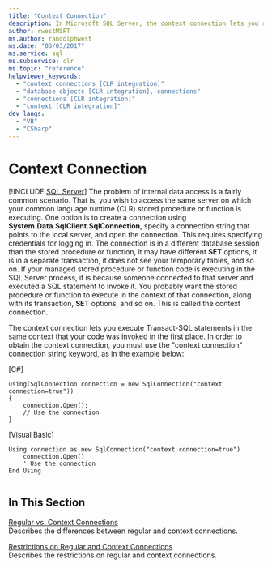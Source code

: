```yaml
---
title: "Context Connection"
description: In Microsoft SQL Server, the context connection lets you run Transact-SQL statements in the same context where your code was invoked.
author: rwestMSFT
ms.author: randolphwest
ms.date: "03/03/2017"
ms.service: sql
ms.subservice: clr
ms.topic: "reference"
helpviewer_keywords:
  - "context connections [CLR integration]"
  - "database objects [CLR integration], connections"
  - "connections [CLR integration]"
  - "context [CLR integration]"
dev_langs:
  - "VB"
  - "CSharp"
---
```

# Context Connection
[!INCLUDE [SQL Server](../../../includes/applies-to-version/sqlserver.md)]
  The problem of internal data access is a fairly common scenario. That is, you wish to access the same server on which your common language runtime (CLR) stored procedure or function is executing. One option is to create a connection using **System.Data.SqlClient.SqlConnection**, specify a connection string that points to the local server, and open the connection. This requires specifying credentials for logging in. The connection is in a different database session than the stored procedure or function, it may have different **SET** options, it is in a separate transaction, it does not see your temporary tables, and so on. If your managed stored procedure or function code is executing in the SQL Server process, it is because someone connected to that server and executed a SQL statement to invoke it. You probably want the stored procedure or function to execute in the context of that connection, along with its transaction, **SET** options, and so on. This is called the context connection.  
  
 The context connection lets you execute Transact-SQL statements in the same context that your code was invoked in the first place. In order to obtain the context connection, you must use the "context connection" connection string keyword, as in the example below:  
  
 [C#]  
  
```  
using(SqlConnection connection = new SqlConnection("context connection=true"))   
{  
    connection.Open();  
    // Use the connection  
}  
```  
  
 [Visual Basic]  
  
```  
Using connection as new SqlConnection("context connection=true")  
    connection.Open()  
    ' Use the connection  
End Using  
  
```  
  
## In This Section  
 [Regular vs. Context Connections](../../../relational-databases/clr-integration/data-access/context-connections-vs-regular-connections.md)  
 Describes the differences between regular and context connections.  
  
 [Restrictions on Regular and Context Connections](../../../relational-databases/clr-integration/data-access/context-connections-and-regular-connections-restrictions.md)  
 Describes the restrictions on regular and context connections.  
  
  
